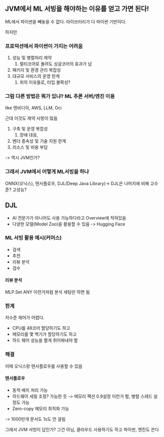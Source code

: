 ## JVM에서 ML 서빙을 해야하는 이유를 얻고 가면 된다!

ML에서 파이썬을 빼놓을 수 없다.
라이브러리가 다 파이썬 기반이다.

하지만
### 프로덕션에서 파이썬이 가지는 어려움
1. 성능 및 병렬처리 제약
	1. 멀티코어로 돌려도 싱글코어의 효과가 남
2. 패키지 및 환경 관리 복잡성
3. 대규모 서비스의 운영 한계
	1. 위의 이유들로, 타입 불확성?

### 그럼 다른 방법은 뭐가 있냐? ML 추론 서버/엔진 이용
like 엔비디아, AWS, LLM, Oci

근데 이것도 제약 사항이 많음
1. 구축 및 운영 복잡성
	1. 장애 대응, 
2. 벤더 종속성 및 기술 지원 한계
3. 리소스 및 비용 부담

-> 역시 JVM인가?

### 그래서 JVM에서 어떻게 ML서빙을 하냐
ONNX(오닉스), 텐서플로우, DJL(Deep Java Library)-> DJL은 나머지에 비해 고수준? 고성능?


## DJL
- AI 전문가가 아니어도 사용 가능하다라고 Overview에 적혀있음
- 다양한 모델(Model Zoo)을 활용할 수 있음 -> Hugging Face

### ML 서빙 활용 예시(커머스)
- 검색
- 추천
- 리뷰 분석
- 검수

#### 리뷰 분석
MLP.Set  ANY 이런거처럼 분석 세팅만 하면 됨


### 한계
저수준 제어가 어렵다.
- CPU를 48코어 할당하기도 하고
- 메모리를 몇 백기가 할당하기도 하고
- 하드 웨어 성능을 쩔게 쥐어짜내야 함

### 해결
이때 오닉스랑 텐서플로우를 사용할 수 있음

#### 텐서플로우
- 동적 배치 처리 가능
- 하드웨어 세밀 조정? 가능한 듯 -> 메모리 팩션 0.9설정 이런거 함, 병렬 스레드 설정도 가능
- Zero-copy 메모리 최적화 가능


-> 1000만개 문서도 1s도 안 걸림


그래서 JVM 서빙이 답인가? 그건 아님, 클라우드 사용하기도 하고 파이썬, 엔진도 쓴다